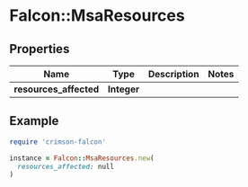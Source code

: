 # Falcon::MsaResources

## Properties

| Name | Type | Description | Notes |
| ---- | ---- | ----------- | ----- |
| **resources_affected** | **Integer** |  |  |

## Example

```ruby
require 'crimson-falcon'

instance = Falcon::MsaResources.new(
  resources_affected: null
)
```

